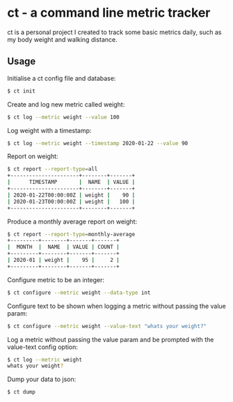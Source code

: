 # ct - a command line metric tracker

ct is a personal project I created to track some basic metrics daily, such as my body weight and walking distance.

## Usage

Initialise a ct config file and database:

```bash
$ ct init
```

Create and log new metric called weight:

```bash
$ ct log --metric weight --value 100
```

Log weight with a timestamp:

```bash
$ ct log --metric weight --timestamp 2020-01-22 --value 90
```

Report on weight:

```bash
$ ct report --report-type=all
+----------------------+--------+-------+
|      TIMESTAMP       |  NAME  | VALUE |
+----------------------+--------+-------+
| 2020-01-22T00:00:00Z | weight |    90 |
| 2020-01-23T00:00:00Z | weight |   100 |
+----------------------+--------+-------+
```

Produce a monthly average report on weight:

```bash
$ ct report --report-type=monthly-average
+---------+--------+-------+-------+
|  MONTH  |  NAME  | VALUE | COUNT |
+---------+--------+-------+-------+
| 2020-01 | weight |    95 |     2 |
+---------+--------+-------+-------+
```

Configure metric to be an integer:

```bash
$ ct configure --metric weight --data-type int
```

Configure text to be shown when logging a metric without passing the value param:

```bash
$ ct configure --metric weight --value-text "whats your weight?"
```

Log a metric without passing the value param and be prompted with the value-text config option:

```bash
$ ct log --metric weight
whats your weight? 
```

Dump your data to json:

```bash
$ ct dump
```
